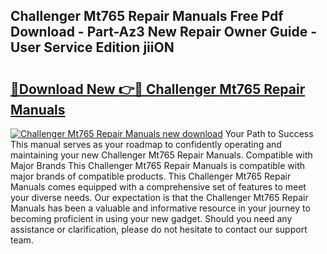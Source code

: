## Challenger Mt765 Repair Manuals Free Pdf Download - Part-Az3 New Repair Owner Guide - User Service Edition jiiON

# <h2><a href="http://bc76977.oget.top/?id=Challenger+Mt765+Repair+Manuals">🔗Download New 👉🔴 Challenger Mt765 Repair Manuals</a></h2>

[![Challenger Mt765 Repair Manuals new download](https://i.imgur.com/5g1atiW.png)](http://bc76977.oget.top/?id=Challenger+Mt765+Repair+Manuals)
Your Path to Success This manual serves as your roadmap to confidently operating and maintaining your new Challenger Mt765 Repair Manuals. Compatible with Major Brands This Challenger Mt765 Repair Manuals is compatible with major brands of compatible products. This Challenger Mt765 Repair Manuals comes equipped with a comprehensive set of features to meet your diverse needs. Our expectation is that the Challenger Mt765 Repair Manuals has been a valuable and informative resource in your journey to becoming proficient in using your new gadget. Should you need any assistance or clarification, please do not hesitate to contact our support team.

